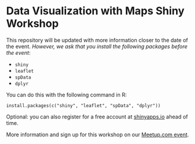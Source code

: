 # Data Visualization with Maps Shiny Workshop

This repository will be updated with more information closer to the date of the event. *However, we ask that you install the following packages before the event*:

- `shiny`
- `leaflet`
- `spData`
- `dplyr`

You can do this with the following command in R:

```
install.packages(c("shiny", "leaflet", "spData", "dplyr"))
```

Optional: you can also register for a free account at [shinyapps.io](https://www.shinyapps.io) ahead of time.

More information and sign up for this workshop on our [Meetup.com event]().
